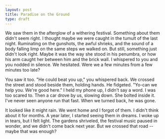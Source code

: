 ```yaml
---
layout: post
title: Paradise on the Ground
type: draft
---
```


We saw them in the afterglow of a withering festival. Something about them didn't seem right. I thought maybe we were caught in the tumult of the last night. Ruminating on the gunshots, the awful shrieks, and the sound of a body falling limp on the same steps we walked on. But still, something just didn't look right. Maybe it was the way she stood in his penumbra, or how his arm caught her between him and the brick wall. I whispered to you and you nodded in silence. We hesitated. Were we a few minutes from a few minutes too late?

You saw it too. "He could beat you up," you whispered back. We crossed the street and stood beside them, holding hands. He fidgeted. "Yo-can we help you. We're good here." I held my phone up, I didn't say a word. I was too scared to. Then a car drove by us, slowing down. She bolted inside it. I've never seen anyone run that fast. When we turned back, he was gone.

It looked like it might rain. We went home and I forgot of them. I didn't think about it for months. A year later, I started seeing them in dreams. I woke up in tears, but I felt light. The gardens shriveled, the festival music paused in wonder, and we didn't come back next year. But we crossed that road -- maybe that was enough?

